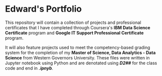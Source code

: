 # Edward's Portfolio

This repository will contain a collection of projects and professional certificates that I have completed through Coursera's **IBM Data Science Certificate** program and **Google IT Support Professional Certificate** program.

It will also feature projects used to meet the competency-based grading system for the completion of my **Master of Science, Data Analytics - Data Science** from Western Governors University.  These files were written in Jupyter notebook using Python and are denotated using ***D2##*** for the class code and end in ***.ipnyb***.
